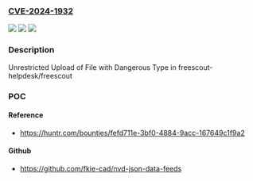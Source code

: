 ### [CVE-2024-1932](https://cve.mitre.org/cgi-bin/cvename.cgi?name=CVE-2024-1932)
![](https://img.shields.io/static/v1?label=Product&message=freescout-helpdesk%2Ffreescout&color=blue)
![](https://img.shields.io/static/v1?label=Version&message=unspecified%3C%3D%20latest%20&color=brighgreen)
![](https://img.shields.io/static/v1?label=Vulnerability&message=CWE-434%20Unrestricted%20Upload%20of%20File%20with%20Dangerous%20Type&color=brighgreen)

### Description

Unrestricted Upload of File with Dangerous Type in freescout-helpdesk/freescout

### POC

#### Reference
- https://huntr.com/bounties/fefd711e-3bf0-4884-9acc-167649c1f9a2

#### Github
- https://github.com/fkie-cad/nvd-json-data-feeds

